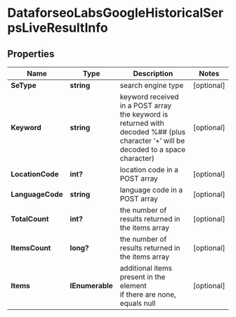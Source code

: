 # DataforseoLabsGoogleHistoricalSerpsLiveResultInfo


## Properties

| Name | Type | Description | Notes |
|------------ | ------------- | ------------- | -------------|
**SeType** | **string** | search engine type |[optional]|
**Keyword** | **string** | keyword received in a POST array<br>the keyword is returned with decoded %## (plus character ‘+’ will be decoded to a space character) |[optional]|
**LocationCode** | **int?** | location code in a POST array |[optional]|
**LanguageCode** | **string** | language code in a POST array |[optional]|
**TotalCount** | **int?** | the number of results returned in the items array |[optional]|
**ItemsCount** | **long?** | the number of results returned in the items array |[optional]|
**Items** | **IEnumerable<DataforseoLabsGoogleHistoricalSerpsLiveItem>** | additional items present in the element<br>if there are none, equals null |[optional]|